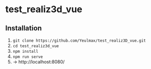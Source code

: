 # test_realiz3d_vue


## Installation
1. `git clone https://github.com/Yeulmax/test_realiz3D_vue.git`
2. `cd test_realiz3d_vue`
3. `npm install`
4. `npm run serve`
5. -> http://localhost:8080/
